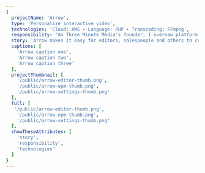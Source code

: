 ```yaml
---
{
  projectName: 'Arrow',
  type: 'Personalize interactive video',
  technologies: 'Cloud: AWS ∙ Language: PHP ∙ Transcoding: FFmpeg',
  responsibility: "As Three Minute Media's founder, I oversaw platform development, managing our project lead and prioritizing features.",
  story: 'Arrow makes it easy for editors, salespeople and others to customize both content and interactive features on a one-to-one basis without help from a service provider.',
  captions: [
    'Arrow caption one',
    'Arrow caption two',
    'Arrow caption three'
  ],
  projectThumbnail: [
    '/public/arrow-editor-thumb.png',
    '/public/arrow-epm-thumb.png',
    '/public/arrow-settings-thumb.png'
  ],
  full: [
   '/public/arrow-editor-thumb.png',
    '/public/arrow-epm-thumb.png',
    '/public/arrow-settings-thumb.png'
  ],
  showTheseAttributes: [
    'story',
    'responsibility',
    'technologies'
  ]
}
---
```

